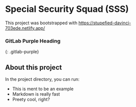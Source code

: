# Special Security Squad (SSS)

This project was bootstrapped with https://stupefied-davinci-703ede.netlify.app/

### GitLab Purple Heading
{: .gitlab-purple}

## About this project

In the project directory, you can run:

* This is ment to be an example
* Markdown is really fast
* Preety cool, right?


